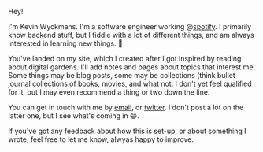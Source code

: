 Hey!

I'm Kevin Wyckmans. I'm a software engineer working @[spotify](spotify.com). I primarily know backend stuff, but I fiddle with a lot of different things, and am always interested in learning new things. :palm_tree:

You've landed on my site, which I created after I got inspired by reading about digital gardens. I'll add notes and pages about topics that interest me. Some things may be blog posts, some may be collections (think bullet journal collections[](https://bulletjournal.com/blogs/bulletjournalist/collections) of books, movies, and what not. I don't yet feel qualified for it, but I may even recommend a thing or two down the line.

You can get in touch with me by [email](kevinwyckmans@gmail.com), or [twitter](https://twitter.com/kwyckmans). I don't post a lot on the latter one, but I see what's coming in :smile:.

If you've got any feedback about how this is set-up, or about something I wrote, feel free to let me know, alwyas happy to improve.
